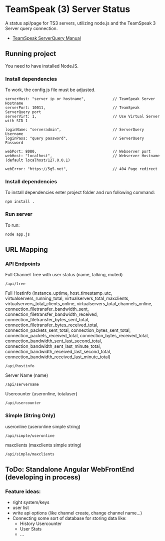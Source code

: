 # TeamSpeak (3) Server Status
A status api/page for TS3 servers, utilizing node.js and the TeamSpeak 3 Server query connection.

- [TeamSpeak ServerQuery Manual](http://media.teamspeak.com/ts3_literature/TeamSpeak%203%20Server%20Query%20Manual.pdf)

## Running project
You need to have installed NodeJS.

### Install dependencies 
To work, the config.js file must be adjusted.
```
serverHost: "server ip or hostname",            // TeamSpeak Server Hostname
serverPort: 10011,                              // TeamSpeak ServerQuery port
serverVirt: 1,                                  // Use Virtual Server with SID 1

loginName: "serveradmin",                       // ServerQuery Username
loginPass: "query password",                    // ServerQuery Password

webPort: 8080,                                  // Webserver port
webHost: "localhost",                           // Webserver Hostname (default localhost/127.0.0.1)

webError: "https://5g5.net",                    // 404 Page redirect
```

### Install dependencies 
To install dependencies enter project folder and run following command:
```
npm install .
```

### Run server
To run:
```
node app.js
```

## URL Mapping
### API Endpoints
Full Channel Tree with user status (name, talking, muted)
```
/api/tree
```
Full Hostinfo (instance_uptime, host_timestamp_utc, virtualservers_running_total, virtualservers_total_maxclients, virtualservers_total_clients_online, virtualservers_total_channels_online, connection_filetransfer_bandwidth_sent, connection_filetransfer_bandwidth_received, connection_filetransfer_bytes_sent_total, connection_filetransfer_bytes_received_total, connection_packets_sent_total, connection_bytes_sent_total, connection_packets_received_total, connection_bytes_received_total, connection_bandwidth_sent_last_second_total, connection_bandwidth_sent_last_minute_total, connection_bandwidth_received_last_second_total, connection_bandwidth_received_last_minute_total)
```
/api/hostinfo
```
Server Name (name)
```
/api/servername
```
Usercounter (useronline, totaluser)
```
/api/usercounter
```
### Simple (String Only)
useronline (useronline simple string)
```
/api/simple/useronline
```
maxclients (maxclients simple string)
```
/api/simple/maxclients
```

## ToDo: Standalone Angular WebFrontEnd (developing in process)
### Feature ideas:
- right system/keys
- user list
- write api options (like channel create, change channel name...)
- Connecting some sort of database for storing data like:
    - History Usercounter
    - User Stats
    - ...